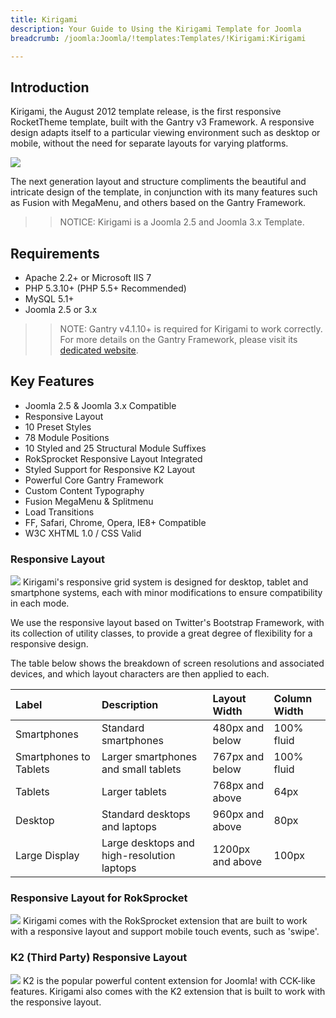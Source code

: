 ```yaml
---
title: Kirigami
description: Your Guide to Using the Kirigami Template for Joomla
breadcrumb: /joomla:Joomla/!templates:Templates/!Kirigami:Kirigami

---
```


Introduction
-----
Kirigami, the August 2012 template release, is the first responsive RocketTheme template, built with the Gantry v3 Framework. A responsive design adapts itself to a particular viewing environment such as desktop or mobile, without the need for separate layouts for varying platforms.

![][kirigami]

The next generation layout and structure compliments the beautiful and intricate design of the template, in conjunction with its many features such as Fusion with MegaMenu, and others based on the Gantry Framework.

>> NOTICE: Kirigami is a Joomla 2.5 and Joomla 3.x Template.

Requirements
-----
* Apache 2.2+ or Microsoft IIS 7
* PHP 5.3.10+ (PHP 5.5+ Recommended)
* MySQL 5.1+
* Joomla 2.5 or 3.x

>> NOTE: Gantry v4.1.10+ is required for Kirigami to work correctly. For more details on the Gantry Framework, please visit its [dedicated website](http://gantry.org).

Key Features
-----
* Joomla 2.5 & Joomla 3.x Compatible
* Responsive Layout
* 10 Preset Styles
* 78 Module Positions
* 10 Styled and 25 Structural Module Suffixes
* RokSprocket Responsive Layout Integrated
* Styled Support for Responsive K2 Layout
* Powerful Core Gantry Framework
* Custom Content Typography
* Fusion MegaMenu & Splitmenu
* Load Transitions
* FF, Safari, Chrome, Opera, IE8+ Compatible
* W3C XHTML 1.0 / CSS Valid

### Responsive Layout
![][responsive]
Kirigami's responsive grid system is designed for desktop, tablet and smartphone systems, each with minor modifications to ensure compatibility in each mode.

We use the responsive layout based on Twitter's Bootstrap Framework, with its collection of utility classes, to provide a great degree of flexibility for a responsive design.

The table below shows the breakdown of screen resolutions and associated devices, and which layout characters are then applied to each.

| Label                  | Description                                | Layout Width     | Column Width |  
| :--------------------- | :----------------------------------------- | :--------------- | :----------- |  
| Smartphones            | Standard smartphones                       | 480px and below  | 100% fluid   |  
| Smartphones to Tablets | Larger smartphones and small tablets       | 767px and below  | 100% fluid   |  
| Tablets                | Larger tablets                             | 768px and above  | 64px         |  
| Desktop                | Standard desktops and laptops              | 960px and above  | 80px         |  
| Large Display          | Large desktops and high-resolution laptops | 1200px and above | 100px        | 

### Responsive Layout for RokSprocket
![][roksprocket]
Kirigami comes with the RokSprocket extension that are built to work with a responsive layout and support mobile touch events, such as 'swipe'.

### K2 (Third Party) Responsive Layout
![][k2]
K2 is the popular powerful content extension for Joomla! with CCK-like features. Kirigami also comes with the K2 extension that is built to work with the responsive layout.

[gantry]: http://gantry.org
[kirigami]: assets/kirigami2.jpeg
[responsive]: assets/responsive.jpg
[roksprocket]: assets/roksprocket.jpg
[filezilla]: https://filezilla-project.org
[launcher]: ../../start/rocketlauncher.md
[strips]: assets/strips.jpg
[k2]: assets/k2.jpg